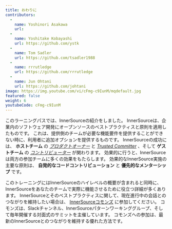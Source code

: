```yaml
---
title: おわりに
contributors:
  - 
    name: Yoshinori Asakawa
    url:
  - 
    name: Yoshitake Kobayashi
    url: https://github.com/ystk
  - 
    name: Tom Sadler
    url: https://github.com/tsadler1988
  - 
    name: rrrutledge
    url: https://github.com/rrrutledge
  - 
    name: Jun Ohtani
    url: https://github.com/johtani
image: https://img.youtube.com/vi/cFmg-c9IunM/mqdefault.jpg
featured: false
weight: 6
youtubeCode: cFmg-c9IunM
---
```


<div class="paragraph">
<p>このラーニングパスでは、InnerSourceの紹介をしました。
InnerSourceは、企業内のソフトウェア開発にオープンソースのベストプラクティスと原則を適用したものです。
これは、提供側のチームが必要な機能要件を提供することができない時に、利用者に追加オプションを提供するものです。
InnerSourceの成功には、 <strong>ホストチーム</strong> の <a href="https://innersourcecommons.org/ja/learn/learning-path/product-owner"><em>プロダクトオーナー</em></a> と <a href="https://innersourcecommons.org/ja/learn/learning-path/trusted-committer"><em>Trusted Committer</em></a> 、そして <strong>ゲストチーム</strong> の <a href="https://innersourcecommons.org/ja/learn/learning-path/contributor"><em>コントリビューター</em></a> が関わります。
効果的に行うと、InnerSourceは両方の参加チームに多くの効果をもたらします。
効果的なInnerSource実施の主要な原則は、 <strong>自発的なコードコントリビューション</strong> と <strong>優先的なメンターシップ</strong> です。</p>
</div>
<div class="paragraph">
<p>このトレーニングにはInnerSourceのハイレベルの概要が含まれると同時に、InnerSourceをあなたのチームで実際に機能させるために役立つ詳細が多くあります。
InnerSourceとそのベストプラクティスに関して、現在進行中の会話とのつながりを維持したい場合は、 <a href="http://innersourcecommons.org">InnerSourceコモンズ</a> に参加してください。
コモンズは、Slackチャンネル、InnerSourceパターンワーキンググループ、そして毎年開催する対面式のサミットを主催しています。
コモンズへの参加は、最新のInnerSourceとのつながりを維持する優れた方法です。</p>
</div>
<!--- This file autogenerated from https://github.com/InnerSourceCommons/InnerSourceLearningPath/blob/main/scripts -->